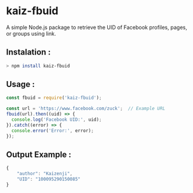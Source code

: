 # kaiz-fbuid

A simple Node.js package to retrieve the UID of Facebook profiles, pages, or groups using link.

## Instalation :
```bash
> npm install kaiz-fbuid
```

## Usage :
```js
const fbuid = require('kaiz-fbuid');

const url = 'https://www.facebook.com/zuck';  // Example URL
fbuid(url).then((uid) => {
  console.log('Facebook UID:', uid);
}).catch((error) => {
  console.error('Error:', error);
});

```
## Output Example :
```js
{
    "author": "Kaizenji",
    "UID": "100095290150085"
}
```
